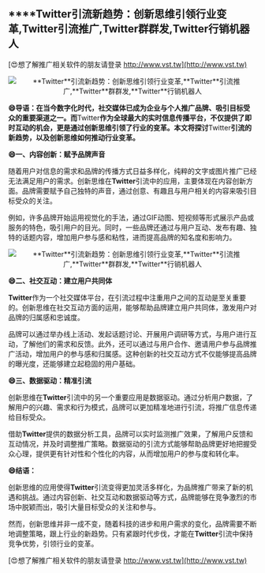 ## ****Twitter**引流新趋势：创新思维引领行业变革,**Twitter**引流推广,**Twitter**群群发,**Twitter**行销机器人**

[😍想了解推广相关软件的朋友请登录 http://www.vst.tw](http://www.vst.tw)

 <center><img src="https://vst.tw/MP4/tuiguang/png/7.png" alt="**Twitter**引流新趋势：创新思维引领行业变革,**Twitter**引流推广,**Twitter**群群发,**Twitter**行销机器人"></center>

**😄导语：在当今数字化时代，社交媒体已成为企业与个人推广品牌、吸引目标受众的重要渠道之一。而**Twitter**作为全球最大的实时信息传播平台，不仅提供了即时互动的机会，更是通过创新思维引领了行业的变革。本文将探讨**Twitter**引流的新趋势，以及创新思维如何推动行业变革。**

**😄一、内容创新：赋予品牌声音**

随着用户对信息的需求和品牌的传播方式日益多样化，纯粹的文字或图片推广已经无法满足用户的需求。创新思维在**Twitter**引流中的应用，主要体现在内容创新方面。品牌需要赋予自己独特的声音，通过创意、有趣且与用户相关的内容来吸引目标受众的关注。

例如，许多品牌开始运用视觉化的手法，通过GIF动图、短视频等形式展示产品或服务的特色，吸引用户的目光。同时，一些品牌还通过与用户互动、发布有趣、独特的话题内容，增加用户参与感和粘性，进而提高品牌的知名度和影响力。

 <center><img src="https://vst.tw/MP4/tuiguang/png/5.png" alt="**Twitter**引流新趋势：创新思维引领行业变革,**Twitter**引流推广,**Twitter**群群发,**Twitter**行销机器人"></center>

**😄二、社交互动：建立用户共同体**

**Twitter**作为一个社交媒体平台，在引流过程中注重用户之间的互动是至关重要的。创新思维在社交互动方面的运用，能够帮助品牌建立用户共同体，激发用户对品牌的归属感和忠诚度。

品牌可以通过举办线上活动、发起话题讨论、开展用户调研等方式，与用户进行互动，了解他们的需求和反馈。此外，还可以通过与用户合作、邀请用户参与品牌推广活动，增加用户的参与感和归属感。这种创新的社交互动方式不仅能够提高品牌的曝光度，还能够建立起稳固的用户基础。

**😄三、数据驱动：精准引流**

创新思维在**Twitter**引流中的另一个重要应用是数据驱动。通过分析用户数据，了解用户的兴趣、需求和行为模式，品牌可以更加精准地进行引流，将推广信息传递给目标受众。

借助**Twitter**提供的数据分析工具，品牌可以实时监测推广效果，了解用户反馈和互动情况，并及时调整推广策略。数据驱动的引流方式能够帮助品牌更好地把握受众心理，提供更有针对性和个性化的内容，从而增加用户的参与度和转化率。

**😄结语：**

创新思维的应用使得**Twitter**引流变得更加灵活多样化，为品牌推广带来了新的机遇和挑战。通过内容创新、社交互动和数据驱动等方式，品牌能够在竞争激烈的市场中脱颖而出，吸引大量目标受众的关注和参与。

然而，创新思维并非一成不变，随着科技的进步和用户需求的变化，品牌需要不断地调整策略，跟上行业的新趋势。只有紧跟时代步伐，才能在**Twitter**引流中保持竞争优势，引领行业的变革。

[😍想了解推广相关软件的朋友请登录 http://www.vst.tw](http://www.vst.tw)



